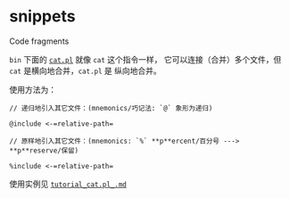 # snippets
Code fragments

`bin` 下面的 [`cat.pl`](bin/cat.pl) 就像 `cat` 这个指令一样，
它可以连接（合并）多个文件，但 `cat` 是横向地合并，`cat.pl` 是
纵向地合并。

使用方法为：

    // 递归地引入其它文件：(mnemonics/巧记法: `@` 象形为递归)

    @include <-=relative-path=

    // 原样地引入其它文件：(mnemonics: `%` **p**ercent/百分号 ---> **p**reserve/保留)

    %include <-=relative-path=

使用实例见 [`tutorial_cat.pl_.md`](tutorial_cat.pl_.md)
